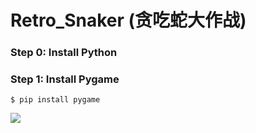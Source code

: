 # Retro_Snaker (贪吃蛇大作战)

### Step 0: Install Python
### Step 1: Install Pygame
```
$ pip install pygame
```

<img src="snake.gif"/>
